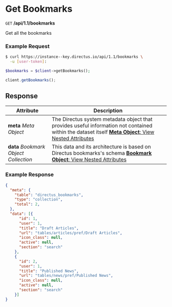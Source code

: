 # Get Bookmarks

<span class="request">`GET` **/api/1.1/bookmarks**</span>

<span class="description">Get all the bookmarks</span>

### Example Request

```bash
$ curl https://instance--key.directus.io/api/1.1/bookmarks \
  -u [user-token]:
```

```php
$bookmarks = $client->getBookmarks();
```

```javascript
client.getBookmarks();
```

## Response

<span class="attributes">Attribute</span> | Description
---------|------------
**meta** _Meta Object_ | The Directus system metadata object that provides useful information not contained within the dataset itself [**Meta Object**: View Nested Attributes](/overview/objects-model.md#meta-object)
**data** _Bookmark Object Collection_ | <span class="custom">This data and its architecture is based on Directus bookmarks's schema</span> [**Bookmark Object**: View Nested Attributes](/overview/objects-model.md#bookmark-object)

### Example Response

```json
{
  "meta": {
    "table": "directus_bookmarks",
    "type": "collection",
    "total": 2,
  },
  "data": [{
      "id": 1,
      "user": 1,
      "title": "Draft Articles",
      "url": "tables/articles/pref/Draft Articles",
      "icon_class": null,
      "active": null,
      "section": "search"
    },
    {
      "id": 2,
      "user": 1,
      "title": "Published News",
      "url": "tables/news/pref/Published News",
      "icon_class": null,
      "active": null,
      "section": "search"
    }]
}
```
